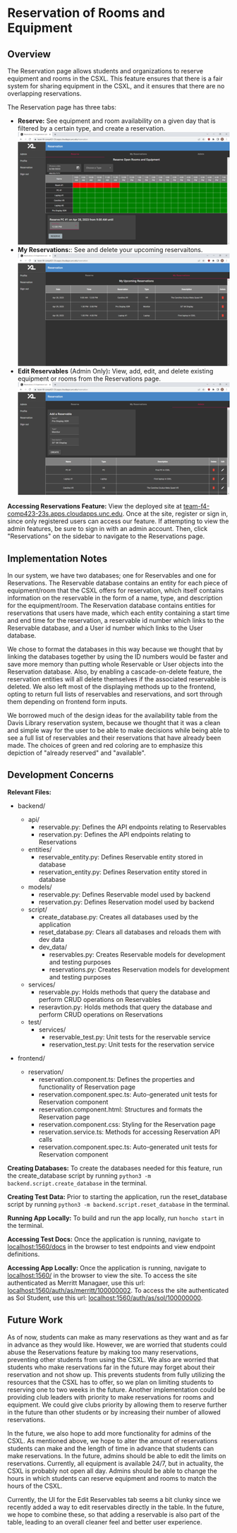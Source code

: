 # Reservation of Rooms and Equipment 
## Overview
The Reservation page allows students and organizations to reserve equipment and rooms in the CSXL. This feature ensures that there is a fair system for sharing equipment in the CSXL, and it ensures that there are no overlapping reservations. 

The Reservation page has three tabs: 
* **Reserve:** See equipment and room availability on a given day that is filtered by a certain type, and create a reservation.
![Reserve Sol View](images/sol_reserve.png)
* **My Reservations:**: See and delete your upcoming reservaitons. 
![Reservations Sol View](images/sol_reservations.png)
* **Edit Reservables** (Admin Only)**:** View, add, edit, and delete existing equipment or rooms from the Reservations page.
![Reservables Merritt View](images/merritt.png)

**Accessing Reservations Feature:**
View the deployed site at [team-f4-comp423-23s.apps.cloudapps.unc.edu](https://team-f4-comp423-23s.apps.cloudapps.unc.edu). Once at the site, register or sign in, since only registered users can access our feature. If attempting to view the admin features, be sure to sign in with an admin account. Then, click "Reservations" on the sidebar to navigate to the Reservations page.  

## Implementation Notes
In our system, we have two databases; one for Reservables and one for Reservations. The Reservable database contains an entity for each piece of equipment/room that the CSXL offers for reservation, which itself contains information on the reservable in the form of a name, type, and description for the equipment/room. The Reservation database contains entities for reservations that users have made, which each entity containing a start time and end time for the reservation, a reservable id number which links to the Reservable database, and a User id number which links to the User database.

We chose to format the databases in this way because we thought that by linking the databases together by using the ID numbers would be faster and save more memory than putting whole Reservable or User objects into the Reservation database. Also, by enabling a cascade-on-delete feature, the reservation entities will all delete themselves if the associated reservable is deleted. We also left most of the displaying methods up to the frontend, opting to return full lists of reservables and reservations, and sort through them depending on frontend form inputs.

We borrowed much of the design ideas for the availability table from the Davis Library reservation system, because we thought that it was a clean and simple way for the user to be able to make decisions while being able to see a full list of reservables and their reservations that have already been made. The choices of green and red coloring are to emphasize this depiction of "already reserved" and "available".

## Development Concerns
**Relevant Files:**
- backend/
    -   api/
        -   reservable.py: Defines the API endpoints relating to Reservables
        -   reservation.py: Defines the API endpoints relating to Reservations
    -   entities/
        -   reservable_entity.py: Defines Reservable entity stored in database
        -   reservation_entity.py: Defines Reservation entity stored in database
    -   models/
        -   reservable.py: Defines Reservable model used by backend 
        -   reservation.py: Defines Reservation model used by backend
    -   script/
        -   create_database.py: Creates all databases used by the application
        -   reset_database.py: Clears all databases and reloads them with dev data
        -   dev_data/
            -   reservables.py: Creates Reservable models for development and testing purposes
            -   reservations.py:  Creates Reservation models for development and testing purposes
    -   services/
        -   reservable.py: Holds methods that query the database and perform CRUD operations on Reservables
        -   reseravtion.py: Holds methods that query the database and perform CRUD operations on Reservations
    -   test/
        -   services/
            -   reservable_test.py: Unit tests for the reservable service
            -   reservation_test.py: Unit tests for the reservation service
    
- frontend/
    -   reservation/
        -   reservation.component.ts: Defines the properties and functionality of Reservation page
        -   reservation.component.spec.ts: Auto-generated unit tests for Reservation component
        -   reservation.component.html: Structures and formats the Reservation page
        -   reservation.component.css: Styling for the Reservation page
        -   reservation.service.ts: Methods for accessing Reservation API calls
        -   reservation.component.spec.ts: Auto-generated unit tests for Reservation component

**Creating Databases:** 
To create the databases needed for this feature, run the create_database script by running `python3 -m backend.script.create_database` in the terminal. 

**Creating Test Data:** 
Prior to starting the application, run the reset_database script by running `python3 -m backend.script.reset_database` in the terminal. 

**Running App Locally:**
To build and run the app locally, run `honcho start` in the terminal. 

**Accessing Test Docs:**
Once the application is running, navigate to [localhost:1560/docs](http://localhost:1560/docs) in the browser to test endpoints and view endpoint definitions.

**Accessing App Locally:**
Once the application is running, navigate to [localhost:1560/](http://localhost:1560/) in the browser to view the site. To access the site authenticated as Merritt Managaer, use this url: [localhost:1560/auth/as/merritt/100000002](http://localhost:1560/auth/as/merritt/100000002). To access the site authenticated as Sol Student, use this url: [localhost:1560/auth/as/sol/100000000](http://localhost:1560/auth/as/sol/100000000).

## Future Work
As of now, students can make as many reservations as they want and as far in advance as they would like. However, we are worried that students could abuse the Reservations feature by making too many reservations, preventing other students from using the CSXL. We also are worried that students who make reservations far in the future may forget about their reservation and not show up. This prevents students from fully utilizing the resources that the CSXL has to offer, so we plan on limiting students to reserving one to two weeks in the future. Another implementation could be providing club leaders with priority to make reservations for rooms and equipment. We could give clubs priority by allowing them to reserve further in the future than other students or by increasing their number of allowed reservations. 

In the future, we also hope to add more functionality for admins of the CSXL. As mentioned above, we hope to alter the amount of reservations students can make and the length of time in advance that students can make reservations. In the future, admins should be able to edit the limits on reservations. Currently, all equipment is available 24/7, but in actuality, the CSXL is probably not open all day. Admins should be able to change the hours in which students can reserve equipment and rooms to match the hours of the CSXL.

Currently, the UI for the Edit Reservables tab seems a bit clunky since we recently added a way to edit reservables directly in the table. In the future, we hope to combine these, so that adding a reservable is also part of the table, leading to an overall cleaner feel and better user experience. 
